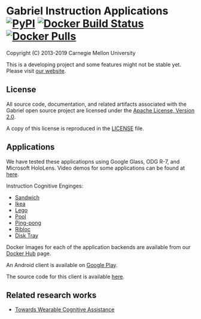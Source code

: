 Gabriel Instruction Applications [![PyPI](https://img.shields.io/pypi/v/elijah-gabriel.svg)](https://pypi.org/project/elijah-gabriel/) [![Docker Build Status](https://img.shields.io/docker/build/cmusatyalab/gabriel.svg)](https://hub.docker.com/r/cmusatyalab/gabriel) [![Docker Pulls](https://img.shields.io/docker/pulls/cmusatyalab/gabriel.svg)](https://hub.docker.com/r/cmusatyalab/gabriel/)
========================================================
Copyright (C) 2013-2019 Carnegie Mellon University

This is a developing project and some features might not be stable yet.
Please visit [our website](http://gabriel.cs.cmu.edu).

License
----------
All source code, documentation, and related artifacts associated with the
Gabriel open source project are licensed under the [Apache License, Version
2.0](http://www.apache.org/licenses/LICENSE-2.0.html).

A copy of this license is reproduced in the [LICENSE](LICENSE) file.


Applications
------------
We have tested these applicatiopns using Google Glass, ODG R-7, and Microsoft HoloLens.
Video demos for some applications can be found at [here](http://goo.gl/02m0nL).

Instruction Cognitive Enginges:
* [Sandwich](https://github.com/cmusatyalab/gabriel-sandwich)
* [Ikea](https://github.com/cmusatyalab/gabriel-ikea)
* [Lego](https://github.com/cmusatyalab/gabriel-lego)
* [Pool](https://github.com/cmusatyalab/gabriel-pool)
* [Ping-pong](https://github.com/cmusatyalab/gabriel-pingpong)
* [Ribloc](https://github.com/cmusatyalab/gabriel-ribloc)
* [Disk Tray](https://github.com/cmusatyalab/gabriel-disk-tray)

Docker Images for each of the application backends are available from our [Docker Hub](https://hub.docker.com/r/cmusatyalab/) page.

An Android client is available on [Google Play](https://play.google.com/store/apps/details?id=edu.cmu.cs.gabrielclient).

The source code for this client is available [here](android-client).

Related research works
--------------------------

* [Towards Wearable Cognitive Assistance](http://dl.acm.org/citation.cfm?id=2594383)
